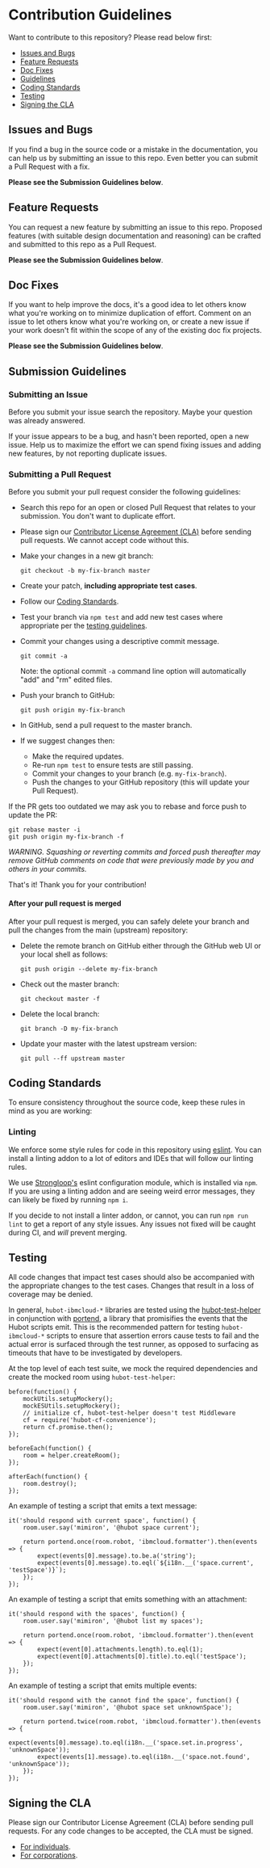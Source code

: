 # Contribution Guidelines

Want to contribute to this repository? Please read below first:

 - [Issues and Bugs](#issues-and-bugs)
 - [Feature Requests](#feature-requests)
 - [Doc Fixes](#doc-fixes)
 - [Guidelines](#submission-guidelines)
 - [Coding Standards](#coding-standards)
 - [Testing](#testing)
 - [Signing the CLA](#signing-the-cla)

## Issues and Bugs
If you find a bug in the source code or a mistake in the documentation, you can help us by
submitting an issue to this repo. Even better you can submit a Pull Request
with a fix.

**Please see the Submission Guidelines below**.

## Feature Requests
You can request a new feature by submitting an issue to this repo.  Proposed features (with suitable design documentation and reasoning) can be crafted and submitted to this repo as a Pull Request.

**Please see the Submission Guidelines below**.

## Doc Fixes
If you want to help improve the docs, it's a good idea to let others know what you're working on to
minimize duplication of effort.  Comment on an issue to let others know what you're working on, or create a new issue if your work
doesn't fit within the scope of any of the existing doc fix projects.

**Please see the Submission Guidelines below**.

## Submission Guidelines

### Submitting an Issue
Before you submit your issue search the repository.  Maybe your question was already answered.

If your issue appears to be a bug, and hasn't been reported, open a new issue.
Help us to maximize the effort we can spend fixing issues and adding new
features, by not reporting duplicate issues.

### Submitting a Pull Request
Before you submit your pull request consider the following guidelines:

* Search this repo for an open or closed Pull Request
  that relates to your submission. You don't want to duplicate effort.
* Please sign our [Contributor License Agreement (CLA)](#signing-the-cla) before sending pull
  requests. We cannot accept code without this.
* Make your changes in a new git branch:

     ```shell
     git checkout -b my-fix-branch master
     ```
* Create your patch, **including appropriate test cases**.
* Follow our [Coding Standards](#coding-standards).
* Test your branch via `npm test` and add new test cases where appropriate per the [testing guidelines](#testing).
* Commit your changes using a descriptive commit message.

     ```shell
     git commit -a
     ```
  Note: the optional commit `-a` command line option will automatically "add" and "rm" edited files.
* Push your branch to GitHub:

    ```shell
    git push origin my-fix-branch
    ```

* In GitHub, send a pull request to the master branch.
* If we suggest changes then:
  * Make the required updates.
  * Re-run `npm test` to ensure tests are still passing.
  * Commit your changes to your branch (e.g. `my-fix-branch`).
  * Push the changes to your GitHub repository (this will update your Pull Request).

If the PR gets too outdated we may ask you to rebase and force push to update the PR:

```
git rebase master -i
git push origin my-fix-branch -f
```

*WARNING. Squashing or reverting commits and forced push thereafter may remove GitHub comments
on code that were previously made by you and others in your commits.*

That's it! Thank you for your contribution!

#### After your pull request is merged

After your pull request is merged, you can safely delete your branch and pull the changes
from the main (upstream) repository:

* Delete the remote branch on GitHub either through the GitHub web UI or your local shell as follows:

    ```shell
    git push origin --delete my-fix-branch
    ```

* Check out the master branch:

    ```shell
    git checkout master -f
    ```

* Delete the local branch:

    ```shell
    git branch -D my-fix-branch
    ```

* Update your master with the latest upstream version:

    ```shell
    git pull --ff upstream master
    ```

## Coding Standards
To ensure consistency throughout the source code, keep these rules in mind as you are working:

### Linting

We enforce some style rules for code in this repository using [eslint](http://eslint.org/). You can install a linting addon to a lot of editors and IDEs that will follow our linting rules.

We use [Strongloop's](https://github.com/strongloop/eslint-config-strongloop) eslint configuration module, which is installed via `npm`.  If you are using a linting addon and are seeing weird error messages, they can likely be fixed by running `npm i`.

If you decide to not install a linter addon, or cannot, you can run `npm run lint` to get a report of any style issues. Any issues not fixed will be caught during CI, and _will_ prevent merging.

## Testing

All code changes that impact test cases should also be accompanied with the appropriate changes to the test cases.  Changes that result in a loss of coverage may be denied.  

In general, `hubot-ibmcloud-*` libraries are tested using the [hubot-test-helper](https://github.com/mtsmfm/hubot-test-helper) in conjunction with [portend](https://github.com/nsand/portend), a library that promisifies the events that the Hubot scripts emit.  This is the recommended pattern for testing `hubot-ibmcloud-*` scripts to ensure that assertion errors cause tests to fail and the actual error is surfaced through the test runner, as opposed to surfacing as timeouts that have to be investigated by developers.

At the top level of each test suite, we mock the required dependencies and create the mocked room using `hubot-test-helper`:

```
before(function() {
	mockUtils.setupMockery();
	mockESUtils.setupMockery();
	// initialize cf, hubot-test-helper doesn't test Middleware
	cf = require('hubot-cf-convenience');
	return cf.promise.then();
});

beforeEach(function() {
	room = helper.createRoom();
});

afterEach(function() {
	room.destroy();
});
```


An example of testing a script that emits a text message:

```
it('should respond with current space', function() {
	room.user.say('mimiron', '@hubot space current');

	return portend.once(room.robot, 'ibmcloud.formatter').then(events => {
		expect(events[0].message).to.be.a('string');
		expect(events[0].message).to.eql(`${i18n.__('space.current', 'testSpace')}`);
	});
});
```

An example of testing a script that emits something with an attachment:

```
it('should respond with the spaces', function() {
	room.user.say('mimiron', '@hubot list my spaces');

	return portend.once(room.robot, 'ibmcloud.formatter').then(event => {
		expect(event[0].attachments.length).to.eql(1);
		expect(event[0].attachments[0].title).to.eql('testSpace');
	});
});
```

An example of testing a script that emits multiple events:

```
it('should respond with the cannot find the space', function() {
	room.user.say('mimiron', '@hubot space set unknownSpace');

	return portend.twice(room.robot, 'ibmcloud.formatter').then(events => {
		expect(events[0].message).to.eql(i18n.__('space.set.in.progress', 'unknownSpace'));
		expect(events[1].message).to.eql(i18n.__('space.not.found', 'unknownSpace'));
	});
});
```

## Signing the CLA

Please sign our Contributor License Agreement (CLA) before sending pull requests. For any code
changes to be accepted, the CLA must be signed.

* [For individuals](./cla-individual.pdf).
* [For corporations](./cla-corporate.pdf).
